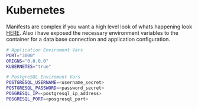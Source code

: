 # Kubernetes
Manifests are complex if you want a high level look of whats happening look [HERE](https://argocd.nzdev.org/applications/argocd/notes-r-us). Also i have exposed the necessary environment variables to the container for a data base connection and application configuration.

```bash title="Enviroment Vars"
# Application Enviroment Vars
PORT="3000"
ORIGNS="0.0.0.0"
KUBERNETES="true"

# PostgreSQL Enviroment Vars
POSTGRESQL_USERNAME=<username_secret>
POSTGRESQL_PASSWORD=<password_secret>
POSGRESQL_IP=<postgresql_ip_address>
POSGRESQL_PORT=<posgresql_port>
```
